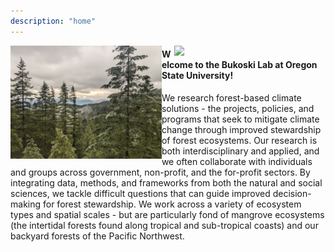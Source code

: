 ```yaml
---
description: "home"
---
```


<img src="./forest4.jpg" width="48%" align="left" style="padding-right: 0%">
<img src="./mangrove.jpg" width="48%" align="right" style="padding-right: 0%">

#### Welcome to the Bukoski Lab at Oregon State University!

We research forest-based climate solutions - the projects, policies, and programs that seek to mitigate climate change through improved stewardship of forest ecosystems. Our research is both interdisciplinary and applied, and we often collaborate with individuals and groups across government, non-profit, and the for-profit sectors. By integrating data, methods, and frameworks from both the natural and social sciences, we tackle difficult questions that can guide improved decision-making for forest stewardship. We work across a variety of ecosystem types and spatial scales - but are particularly fond of mangrove ecosystems (the intertidal forests found along tropical and sub-tropical coasts) and our backyard forests of the Pacific Northwest.